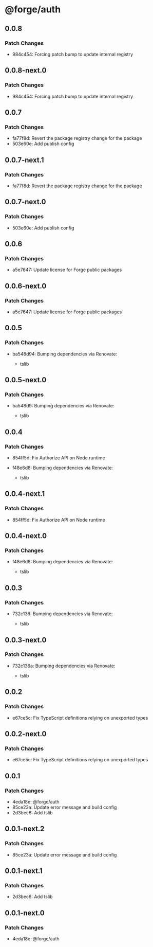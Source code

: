 # @forge/auth

## 0.0.8

### Patch Changes

- 984c454: Forcing patch bump to update internal registry

## 0.0.8-next.0

### Patch Changes

- 984c454: Forcing patch bump to update internal registry

## 0.0.7

### Patch Changes

- fa77f8d: Revert the package registry change for the package
- 503e60e: Add publish config

## 0.0.7-next.1

### Patch Changes

- fa77f8d: Revert the package registry change for the package

## 0.0.7-next.0

### Patch Changes

- 503e60e: Add publish config

## 0.0.6

### Patch Changes

- a5e7647: Update license for Forge public packages

## 0.0.6-next.0

### Patch Changes

- a5e7647: Update license for Forge public packages

## 0.0.5

### Patch Changes

- ba548d94: Bumping dependencies via Renovate:

  - tslib

## 0.0.5-next.0

### Patch Changes

- ba548d9: Bumping dependencies via Renovate:

  - tslib

## 0.0.4

### Patch Changes

- 854ff5d: Fix Authorize API on Node runtime
- f48e6d8: Bumping dependencies via Renovate:

  - tslib

## 0.0.4-next.1

### Patch Changes

- 854ff5d: Fix Authorize API on Node runtime

## 0.0.4-next.0

### Patch Changes

- f48e6d8: Bumping dependencies via Renovate:

  - tslib

## 0.0.3

### Patch Changes

- 732c136: Bumping dependencies via Renovate:

  - tslib

## 0.0.3-next.0

### Patch Changes

- 732c136a: Bumping dependencies via Renovate:

  - tslib

## 0.0.2

### Patch Changes

- e67ce5c: Fix TypeScript definitions relying on unexported types

## 0.0.2-next.0

### Patch Changes

- e67ce5c: Fix TypeScript definitions relying on unexported types

## 0.0.1

### Patch Changes

- 4eda18e: @forge/auth
- 85ce23a: Update error message and build config
- 2d3bec6: Add tslib

## 0.0.1-next.2

### Patch Changes

- 85ce23a: Update error message and build config

## 0.0.1-next.1

### Patch Changes

- 2d3bec6: Add tslib

## 0.0.1-next.0

### Patch Changes

- 4eda18e: @forge/auth

